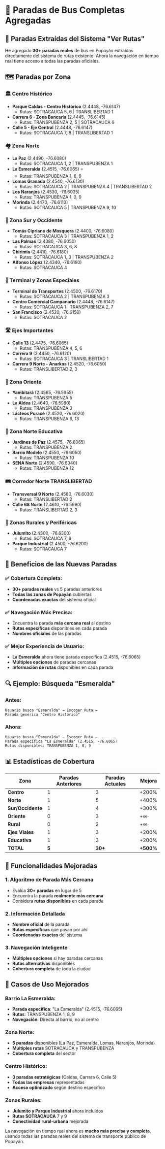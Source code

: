 # 🚌 Paradas de Bus Completas Agregadas

## 📍 **Paradas Extraídas del Sistema "Ver Rutas"**

He agregado **30+ paradas reales** de bus en Popayán extraídas directamente del sistema de rutas existente. Ahora la navegación en tiempo real tiene acceso a todas las paradas oficiales.

## 🗺️ **Paradas por Zona**

### **🏛️ Centro Histórico**

- **Parque Caldas - Centro Histórico** (2.4448, -76.6147)
  - Rutas: SOTRACAUCA 5, 6 | TRANSLIBERTAD 1
- **Carrera 6 - Zona Bancaria** (2.4445, -76.6145)
  - Rutas: TRANSPUBENZA 2, 5 | SOTRACAUCA 6
- **Calle 5 - Eje Central** (2.4448, -76.6147)
  - Rutas: SOTRACAUCA 7, 8 | TRANSLIBERTAD 1

### **🏘️ Zona Norte**

- **La Paz** (2.4490, -76.6080)
  - Rutas: SOTRACAUCA 1, 2 | TRANSPUBENZA 1
- **La Esmeralda** (2.4515, -76.6065) ⭐
  - Rutas: TRANSPUBENZA 1, 8, 9
- **Lomas Granada** (2.4540, -76.6130)
  - Rutas: SOTRACAUCA 2 | TRANSPUBENZA 4 | TRANSLIBERTAD 2
- **Los Naranjos** (2.4530, -76.6035)
  - Rutas: TRANSPUBENZA 1, 3, 9
- **Morinda** (2.4470, -76.6110)
  - Rutas: SOTRACAUCA 5 | TRANSPUBENZA 9, 10

### **🏢 Zona Sur y Occidente**

- **Tomás Cipriano de Mosquera** (2.4400, -76.6080)
  - Rutas: SOTRACAUCA 3 | TRANSPUBENZA 1, 2
- **Las Palmas** (2.4380, -76.6050)
  - Rutas: SOTRACAUCA 3, 6, 8
- **Chirimía** (2.4410, -76.6180)
  - Rutas: SOTRACAUCA 1, 3 | TRANSPUBENZA 2
- **Alfonso López** (2.4340, -76.6190)
  - Rutas: SOTRACAUCA 4

### **🚌 Terminal y Zonas Especiales**

- **Terminal de Transportes** (2.4500, -76.6170)
  - Rutas: SOTRACAUCA 2 | TRANSPUBENZA 3
- **Centro Comercial Campanario** (2.4448, -76.6147)
  - Rutas: SOTRACAUCA 1 | TRANSPUBENZA 2, 7
- **San Francisco** (2.4520, -76.6150)
  - Rutas: SOTRACAUCA 2

### **🛣️ Ejes Importantes**

- **Calle 13** (2.4475, -76.6065)
  - Rutas: TRANSPUBENZA 4, 5, 6
- **Carrera 9** (2.4450, -76.6120)
  - Rutas: SOTRACAUCA 3 | TRANSLIBERTAD 1
- **Carrera 9 Norte - Anarkos** (2.4520, -76.6050)
  - Rutas: TRANSLIBERTAD 2, 3

### **🌄 Zona Oriente**

- **Yambitará** (2.4565, -76.5955)
  - Rutas: TRANSPUBENZA 5
- **La Aldea** (2.4640, -76.5980)
  - Rutas: TRANSPUBENZA 3
- **Lácteos Puracé** (2.4520, -76.6020)
  - Rutas: TRANSPUBENZA 6, 13

### **🏫 Zona Norte Educativa**

- **Jardines de Paz** (2.4575, -76.6065)
  - Rutas: TRANSPUBENZA 2
- **Barrio Modelo** (2.4550, -76.6050)
  - Rutas: TRANSPUBENZA 10
- **SENA Norte** (2.4590, -76.6040)
  - Rutas: TRANSPUBENZA 12

### **🛤️ Corredor Norte TRANSLIBERTAD**

- **Transversal 9 Norte** (2.4580, -76.6030)
  - Rutas: TRANSLIBERTAD 2
- **Calle 68 Norte** (2.4610, -76.5990)
  - Rutas: TRANSLIBERTAD 2, 3

### **🌾 Zonas Rurales y Periféricas**

- **Julumito** (2.4300, -76.6300)
  - Rutas: SOTRACAUCA 7, 9
- **Parque Industrial** (2.4500, -76.6200)
  - Rutas: SOTRACAUCA 7

## 🎯 **Beneficios de las Nuevas Paradas**

### **✅ Cobertura Completa:**

- **30+ paradas reales** vs 5 paradas anteriores
- **Todas las zonas de Popayán** cubiertas
- **Coordenadas exactas** del sistema oficial

### **✅ Navegación Más Precisa:**

- Encuentra la parada **más cercana real** al destino
- **Rutas específicas** disponibles en cada parada
- **Nombres oficiales** de las paradas

### **✅ Mejor Experiencia de Usuario:**

- **La Esmeralda** ahora tiene parada específica (2.4515, -76.6065)
- **Múltiples opciones** de paradas cercanas
- **Información de rutas** disponibles en cada parada

## 🔍 **Ejemplo: Búsqueda "Esmeralda"**

### **Antes:**

```
Usuario busca "Esmeralda" → Escoger Ruta →
Parada genérica "Centro Histórico"
```

### **Ahora:**

```
Usuario busca "Esmeralda" → Escoger Ruta →
Parada específica "La Esmeralda" (2.4515, -76.6065)
Rutas disponibles: TRANSPUBENZA 1, 8, 9
```

## 📊 **Estadísticas de Cobertura**

| Zona              | Paradas Anteriores | Paradas Actuales | Mejora    |
| ----------------- | ------------------ | ---------------- | --------- |
| **Centro**        | 1                  | 3                | +200%     |
| **Norte**         | 1                  | 5                | +400%     |
| **Sur/Occidente** | 1                  | 4                | +300%     |
| **Oriente**       | 0                  | 3                | +∞        |
| **Rural**         | 0                  | 2                | +∞        |
| **Ejes Viales**   | 1                  | 3                | +200%     |
| **Educativa**     | 1                  | 3                | +200%     |
| **TOTAL**         | **5**              | **30+**          | **+500%** |

## 🚀 **Funcionalidades Mejoradas**

### **1. Algoritmo de Parada Más Cercana**

- Evalúa **30+ paradas** en lugar de 5
- Encuentra la parada **realmente más cercana**
- Considera **rutas disponibles** en cada parada

### **2. Información Detallada**

- **Nombre oficial** de la parada
- **Rutas específicas** que pasan por ahí
- **Coordenadas exactas** del sistema

### **3. Navegación Inteligente**

- **Múltiples opciones** si hay paradas cercanas
- **Rutas alternativas** disponibles
- **Cobertura completa** de toda la ciudad

## 🎯 **Casos de Uso Mejorados**

### **Barrio La Esmeralda:**

- **Parada específica**: "La Esmeralda" (2.4515, -76.6065)
- **Rutas**: TRANSPUBENZA 1, 8, 9
- **Navegación**: Directa al barrio, no al centro

### **Zona Norte:**

- **5 paradas** disponibles (La Paz, Esmeralda, Lomas, Naranjos, Morinda)
- **Múltiples rutas** SOTRACAUCA y TRANSPUBENZA
- **Cobertura completa** del sector

### **Centro Histórico:**

- **3 paradas estratégicas** (Caldas, Carrera 6, Calle 5)
- **Todas las empresas** representadas
- **Acceso optimizado** según destino específico

### **Zonas Rurales:**

- **Julumito y Parque Industrial** ahora incluidos
- **Rutas SOTRACAUCA** 7 y 9
- **Conectividad rural-urbana** mejorada

La navegación en tiempo real ahora es **mucho más precisa y completa**, usando todas las paradas reales del sistema de transporte público de Popayán.
